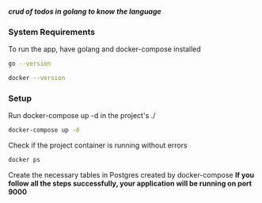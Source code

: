 ***crud of todos in golang to know the language***

### System Requirements
 To run the app, have golang and docker-compose installed
```bash
go --version
```
```bash
docker --version
```
### Setup
 Run docker-compose up -d in the project's ./
```bash
docker-compose up -d
```
Check if the project container is running without errors
 ```bash
docker ps
```
 Create the necessary tables in Postgres created by docker-compose
**If you follow all the steps successfully, your application will be running on port 9000**
